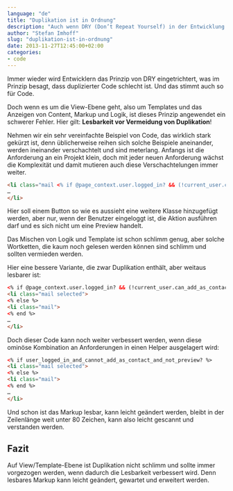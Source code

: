 ```yaml
---
language: "de"
title: "Duplikation ist in Ordnung"
description: "Auch wenn DRY (Don’t Repeat Yourself) in der Entwicklung ein grundlegendes Prinzip ist, so sieht es beim Templating nicht ganz so aus. Hier gilt Lesbarkeit vor Vermeidung von Duplikation."
author: "Stefan Imhoff"
slug: "duplikation-ist-in-ordnung"
date: 2013-11-27T12:45:00+02:00
categories:
- code
---
```


Immer wieder wird Entwicklern das Prinzip von DRY eingetrichtert, was im Prinzip besagt, dass duplizierter Code schlecht ist. Und das stimmt auch so für Code.

Doch wenn es um die View-Ebene geht, also um Templates und das Anzeigen von Content, Markup und Logik, ist dieses Prinzip angewendet ein schwerer Fehler. Hier gilt: **Lesbarkeit vor Vermeidung von Duplikation**!

Nehmen wir ein sehr vereinfachte Beispiel von Code, das wirklich stark gekürzt ist, denn üblicherweise reihen sich solche Beispiele aneinander, werden ineinander verschachtelt und sind meterlang. Anfangs ist die Anforderung an ein Projekt klein, doch mit jeder neuen Anforderung wächst die Komplexität und damit mutieren auch diese Verschachtelungen immer weiter.

```html
<li class="mail <% if @page_context.user.logged_in? && (!current_user.can_add_as_contact?(page.id) && !is_preview?) %>selected<% end %>">
…
</li>
```

Hier soll einem Button so wie es aussieht eine weitere Klasse hinzugefügt werden, aber nur, wenn der Benutzer eingeloggt ist, die Aktion ausführen darf und es sich nicht um eine Preview handelt.

Das Mischen von Logik und Template ist schon schlimm genug, aber solche Wortketten, die kaum noch gelesen werden können sind schlimm und sollten vermieden werden.

Hier eine bessere Variante, die zwar Duplikation enthält, aber weitaus lesbarer ist:

```html
<% if @page_context.user.logged_in? && (!current_user.can_add_as_contact?(page.id) && !is_preview?) %>
<li class="mail selected">
<% else %>
<li class="mail">
<% end %>
…
</li>
```

Doch dieser Code kann noch weiter verbessert werden, wenn diese ominöse Kombination an Anforderungen in einen Helper ausgelagert wird:

```html
<% if user_logged_in_and_cannot_add_as_contact_and_not_preview? %>
<li class="mail selected">
<% else %>
<li class="mail">
<% end %>
…
</li>
```

Und schon ist das Markup lesbar, kann leicht geändert werden, bleibt in der Zeilenlänge weit unter 80 Zeichen, kann also leicht gescannt und verstanden werden.

## Fazit

Auf View/Template-Ebene ist Duplikation nicht schlimm und sollte immer vorgezogen werden, wenn dadurch die Lesbarkeit verbessert wird. Denn lesbares Markup kann leicht geändert, gewartet und erweitert werden.
